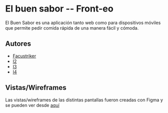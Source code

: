 # El buen sabor -- Front-eo

El Buen Sabor es una aplicación tanto web como para dispositivos móviles que permite pedir comida rápida de una manera fácil y cómoda. 

## Autores

- [Facustriker](https://github.com/Facustriker)
- [I2]()
- [I3]()
- [I4]()

## Vistas/Wireframes

Las vistas/wireframes de las distintas pantallas fueron creadas con Figma y se pueden ver desde [aquí](https://www.figma.com/file/MnjdLVlMtSvFxHHVVCcLZf/Front-eo---El-buen-sabor?type=design&node-id=0-1&mode=design&t=UaYuCtkeuam3DJYo-0)